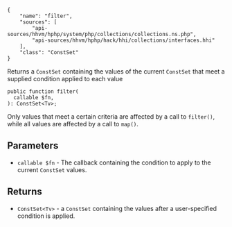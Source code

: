 ``` yamlmeta
{
    "name": "filter",
    "sources": [
        "api-sources/hhvm/hphp/system/php/collections/collections.ns.php",
        "api-sources/hhvm/hphp/hack/hhi/collections/interfaces.hhi"
    ],
    "class": "ConstSet"
}
```




Returns a ` ConstSet ` containing the values of the current `` ConstSet `` that
meet a supplied condition applied to each value




``` Hack
public function filter(
  callable $fn,
): ConstSet<Tv>;
```




Only values that meet a certain criteria are affected by a call to
` filter() `, while all values are affected by a call to `` map() ``.




## Parameters




+ ` callable $fn ` - The callback containing the condition to apply to the
  current `` ConstSet `` values.




## Returns




* ` ConstSet<Tv> ` - a `` ConstSet `` containing the values after a user-specified
  condition is applied.
<!-- HHAPIDOC -->
